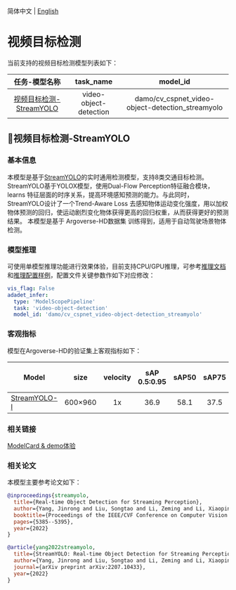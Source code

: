 简体中文 | [English](./video_object_detection_EN.md)
# 视频目标检测

当前支持的视频目标检测模型列表如下：

|任务-模型名称|task_name|model_id|
|:--:|:--:|:--:|
|[视频目标检测-StreamYOLO](#视频目标检测-StreamYOLO)|video-object-detection|damo/cv_cspnet_video-object-detection_streamyolo|


## 📌视频目标检测-StreamYOLO ##
### 基本信息
本模型是基于[StreamYOLO](https://github.com/yancie-yjr/StreamYOLO)的实时通用检测模型，支持8类交通目标检测。StreamYOLO基于YOLOX模型，使用Dual-Flow Perception特征融合模块，learns 特征层面的时序关系，提高环境感知预测的能力。与此同时，StreamYOLO设计了一个Trend-Aware Loss 去感知物体运动变化强度，用以加权物体预测的回归，使运动剧烈变化物体获得更高的回归权重，从而获得更好的预测结果。
本模型是基于 Argoverse-HD数据集 训练得到，适用于自动驾驶场景物体检测。

### 模型推理
可使用单模型推理功能进行效果体验，目前支持CPU/GPU推理，可参考[推理文档](../infer/infer_tutorial.md)和[推理配置样例](../../configs/infer/model_infer.yaml)，配置文件关键参数作如下对应修改：

```yaml
vis_flag: False
adadet_infer:
  type: 'ModelScopePipeline'
  task: 'video-object-detection'
  model_id: 'damo/cv_cspnet_video-object-detection_streamyolo'
```

### 客观指标
模型在Argoverse-HD的验证集上客观指标如下：

|Model |size |velocity | sAP<br>0.5:0.95 | sAP50 |sAP75| weights | COCO pretrained weights |
| ------        |:---: | :---:       |:---:     |:---:  | :---: | :----: | :----: |
|[StreamYOLO-l](https://arxiv.org/pdf/2207.10433.pdf)    |600×960  |1x  |36.9 |58.1| 37.5 |[official](https://github.com/yancie-yjr/StreamYOLO/releases/download/0.1.0rc/l_s50_one_x.pth) |[official](https://github.com/yancie-yjr/StreamYOLO/releases/download/0.1.0rc/yolox_l.pth) |



### 相关链接
[ModelCard & demo体验](https://modelscope.cn/models/damo/cv_cspnet_video-object-detection_streamyolo/summary)

### 相关论文
本模型主要参考论文如下：

```BibTeX
@inproceedings{streamyolo,
  title={Real-time Object Detection for Streaming Perception},
  author={Yang, Jinrong and Liu, Songtao and Li, Zeming and Li, Xiaoping and Sun, Jian},
  booktitle={Proceedings of the IEEE/CVF Conference on Computer Vision and Pattern Recognition},
  pages={5385--5395},
  year={2022}
}

@article{yang2022streamyolo,
  title={StreamYOLO: Real-time Object Detection for Streaming Perception},
  author={Yang, Jinrong and Liu, Songtao and Li, Zeming and Li, Xiaoping and Sun, Jian},
  journal={arXiv preprint arXiv:2207.10433},
  year={2022}
}
```
